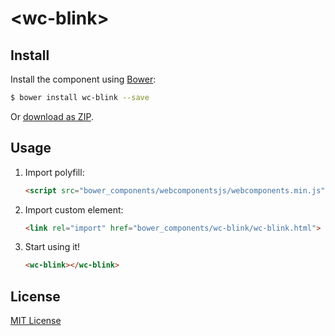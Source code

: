 # &lt;wc-blink&gt;

## Install

Install the component using [Bower](http://bower.io/):

```sh
$ bower install wc-blink --save
```

Or [download as ZIP](https://github.com/tommyku/wc-blink/archive/master.zip).

## Usage

1. Import polyfill:

    ```html
    <script src="bower_components/webcomponentsjs/webcomponents.min.js"></script>
    ```

2. Import custom element:

    ```html
    <link rel="import" href="bower_components/wc-blink/wc-blink.html">
    ```

3. Start using it!

    ```html
    <wc-blink></wc-blink>
    ```
## License

[MIT License](http://opensource.org/licenses/MIT)
